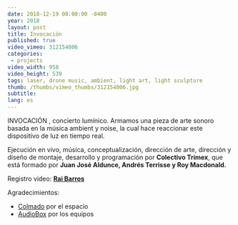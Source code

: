 ```yaml
---
date: 2018-12-19 00:00:00 -0400
year: 2018
layout: post
title: Invocación
published: true
video_vimeo: 312154006
categories:
 - projects
video_width: 958
video_height: 539
tags: laser, drone music, ambient, light art, light sculpture
thumb: /thumbs/vimeo_thumbs/312154006.jpg
subtitle:
lang: es
---
```

INVOCACIÓN , concierto lumínico. Armamos una pieza de arte sonoro basada en la música ambient y noise, la cual hace reaccionar este dispositivo de luz en tiempo real.

Ejecución en vivo, música, conceptualización, dirección de arte, dirección y diseño de montaje, desarrollo y programación por **Colectivo Trimex**, que está formado por **Juan José Aldunce, Andrés Terrisse y Roy Macdonald.**


Registro video: [**Rai Barros**](https://www.instagram.com/rai.barros)

Agradecimientos:
* [Colmado](https://www.instagram.com/colmadocoffee) por el espacio
* [AudioBox](audiobox.cl) por los equipos
